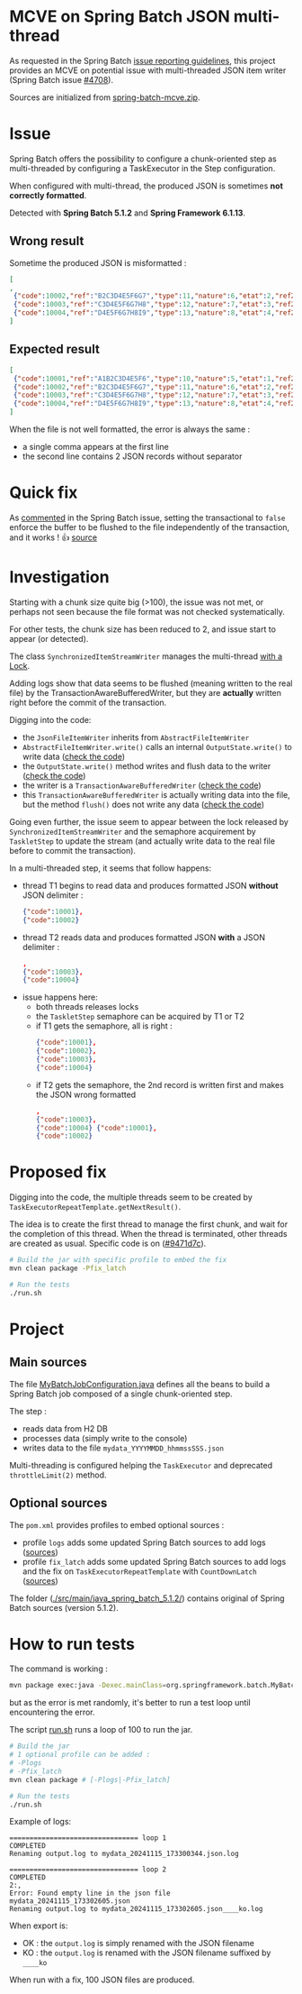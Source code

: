 # MCVE on Spring Batch JSON multi-thread

As requested in the Spring Batch [issue reporting guidelines](https://github.com/spring-projects/spring-batch/blob/main/ISSUE_REPORTING.md), this project provides an MCVE on potential issue with multi-threaded JSON item writer (Spring Batch issue [#4708](https://github.com/spring-projects/spring-batch/issues/4708)).

Sources are initialized from [spring-batch-mcve.zip](https://raw.githubusercontent.com/wiki/spring-projects/spring-batch/mcve/spring-batch-mcve.zip).


# Issue

Spring Batch offers the possibility to configure a chunk-oriented step as multi-threaded by configuring a TaskExecutor in the Step configuration.

When configured with multi-thread, the produced JSON is sometimes **not correctly formatted**.

Detected with **Spring Batch 5.1.2** and **Spring Framework 6.1.13**.

## Wrong result

Sometime the produced JSON is misformatted :
```json
[
,
 {"code":10002,"ref":"B2C3D4E5F6G7","type":11,"nature":6,"etat":2,"ref2":"B2C3D4E5F6G7"} {"code":10001,"ref":"A1B2C3D4E5F6","type":10,"nature":5,"etat":1,"ref2":"A1B2C3D4E5F6"},
 {"code":10003,"ref":"C3D4E5F6G7H8","type":12,"nature":7,"etat":3,"ref2":"C3D4E5F6G7H8"},
 {"code":10004,"ref":"D4E5F6G7H8I9","type":13,"nature":8,"etat":4,"ref2":"D4E5F6G7H8I9"}
]
```

## Expected result
```json
[
 {"code":10001,"ref":"A1B2C3D4E5F6","type":10,"nature":5,"etat":1,"ref2":"A1B2C3D4E5F6"},
 {"code":10002,"ref":"B2C3D4E5F6G7","type":11,"nature":6,"etat":2,"ref2":"B2C3D4E5F6G7"},
 {"code":10003,"ref":"C3D4E5F6G7H8","type":12,"nature":7,"etat":3,"ref2":"C3D4E5F6G7H8"},
 {"code":10004,"ref":"D4E5F6G7H8I9","type":13,"nature":8,"etat":4,"ref2":"D4E5F6G7H8I9"}
]
```

When the file is not well formatted, the error is always the same :
- a single comma appears at the first line
- the second line contains 2 JSON records without separator


# Quick fix

As [commented](https://github.com/spring-projects/spring-batch/issues/4708#issuecomment-2512280057) in the Spring Batch issue, setting the transactional to `false` enforce the buffer to be flushed to the file independently of the transaction, and it works ! :thumbsup:
[source](src/main/java/org/springframework/batch/MyBatchJobConfiguration.java#L186)


# Investigation

Starting with a chunk size quite big (>100), the issue was not met, or perhaps not seen because the file format was not checked systematically.

For other tests, the chunk size has been reduced to 2, and issue start to appear (or detected).

The class `SynchronizedItemStreamWriter` manages the multi-thread [with a Lock](https://github.com/spring-projects/spring-batch/blob/fc1f3fcfc791196273b1249157c4e860b1df9025/spring-batch-infrastructure/src/main/java/org/springframework/batch/item/support/SynchronizedItemWriter.java#L50C1-L58C3).

Adding logs show that data seems to be flushed (meaning written to the real file) by the TransactionAwareBufferedWriter, but they are **actually** written right before the commit of the transaction.


Digging into the code:
- the `JsonFileItemWriter` inherits from `AbstractFileItemWriter`
- `AbstractFileItemWriter.write()` calls an internal `OutputState.write()` to write data ([check the code](https://github.com/spring-projects/spring-batch/blob/fc1f3fcfc791196273b1249157c4e860b1df9025/spring-batch-infrastructure/src/main/java/org/springframework/batch/item/support/AbstractFileItemWriter.java#L235))
- the `OutputState.write()` method writes and flush data to the writer ([check the code](https://github.com/spring-projects/spring-batch/blob/fc1f3fcfc791196273b1249157c4e860b1df9025/spring-batch-infrastructure/src/main/java/org/springframework/batch/item/support/AbstractFileItemWriter.java#L516C1-L523C4))
- the writer is a `TransactionAwareBufferedWriter` ([check the code](https://github.com/spring-projects/spring-batch/blob/fc1f3fcfc791196273b1249157c4e860b1df9025/spring-batch-infrastructure/src/main/java/org/springframework/batch/item/support/AbstractFileItemWriter.java#L581))
- this `TransactionAwareBufferedWriter` is actually writing data into the file, but the method `flush()` does not write any data ([check the code](https://github.com/spring-projects/spring-batch/blob/fc1f3fcfc791196273b1249157c4e860b1df9025/spring-batch-infrastructure/src/main/java/org/springframework/batch/support/transaction/TransactionAwareBufferedWriter.java#L187C1-L191C3))

Going even further, the issue seem to appear between the lock released by `SynchronizedItemStreamWriter` and the semaphore acquirement by `TaskletStep` to update the stream (and actually write data to the real file before to commit the transaction).

In a multi-threaded step, it seems that follow happens:
- thread T1 begins to read data and produces formatted JSON **without** JSON delimiter :
    ```json
    {"code":10001},
    {"code":10002}
    ```
- thread T2 reads data and produces formatted JSON **with** a JSON delimiter :
    ```json
    ,
    {"code":10003},
    {"code":10004}
    ```
- issue happens here:
    - both threads releases locks
    - the `TaskletStep` semaphore can be acquired by T1 or T2
    - if T1 gets the semaphore, all is right :
        ```json
        {"code":10001},
        {"code":10002},
        {"code":10003},
        {"code":10004}
        ```
    - if T2 gets the semaphore, the 2nd record is written first and makes the JSON wrong formatted
        ```json
        ,
        {"code":10003},
        {"code":10004} {"code":10001},
        {"code":10002}
        ```

# Proposed fix

Digging into the code, the multiple threads seem to be created by `TaskExecutorRepeatTemplate.getNextResult()`.

The idea is to create the first thread to manage the first chunk, and wait for the completion of this thread.
When the thread is terminated, other threads are created as usual.
Specific code is on ([#9471d7c](https://github.com/glelarge/spring-batch-json-multithread/commit/9471d7cdc51bfa669f3d0bc24ad702a16f3a6dd5)).


```bash
# Build the jar with specific profile to embed the fix
mvn clean package -Pfix_latch

# Run the tests
./run.sh
```


# Project 

## Main sources

The file [MyBatchJobConfiguration.java](./src/main/java/org/springframework/batch/MyBatchJobConfiguration.java) defines all the beans to build a Spring Batch job composed of a single chunk-oriented step.

The step :
- reads data from H2 DB
- processes data (simply write to the console)
- writes data to the file `mydata_YYYYMMDD_hhmmssSSS.json`

Multi-threading is configured helping the `TaskExecutor` and deprecated `throttleLimit(2)` method.

## Optional sources

The `pom.xml` provides profiles to embed optional sources :
- profile `logs` adds some updated Spring Batch sources to add logs ([sources](./src/main/java_spring_batch_5.1.2_logs/))
- profile `fix_latch` adds some updated Spring Batch sources to add logs and the fix on `TaskExecutorRepeatTemplate` with `CountDownLatch` ([sources](./src/main/java_spring_batch_5.1.2_fix_latch/))

The folder ([./src/main/java_spring_batch_5.1.2/](./src/main/java_spring_batch_5.1.2/)) contains original of Spring Batch sources (version 5.1.2).


# How to run tests

The command is working :
```bash
mvn package exec:java -Dexec.mainClass=org.springframework.batch.MyBatchJobConfiguration
```
but as the error is met randomly, it's better to run a test loop until encountering the error.

The script [run.sh](./run.sh) runs a loop of 100 to run the jar.


```bash
# Build the jar
# 1 optional profile can be added :
# -Plogs
# -Pfix_latch
mvn clean package # [-Plogs|-Pfix_latch]

# Run the tests
./run.sh
```


Example of logs:
```log
================================ loop 1
COMPLETED
Renaming output.log to mydata_20241115_173300344.json.log

================================ loop 2
COMPLETED
2:,
Error: Found empty line in the json file mydata_20241115_173302605.json
Renaming output.log to mydata_20241115_173302605.json____ko.log
```
When export is:
- OK : the `output.log` is simply renamed with the JSON filename
- KO : the `output.log` is renamed with the JSON filename suffixed by `____ko`

When run with a fix, 100 JSON files are produced.
